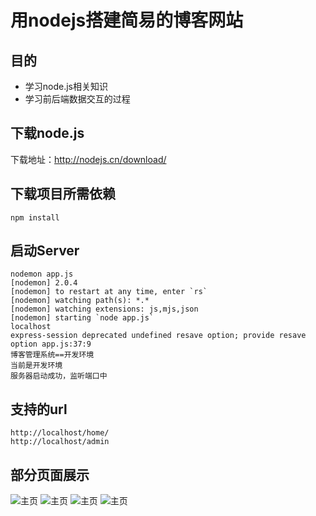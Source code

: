 # 用nodejs搭建简易的博客网站

## 目的

- 学习node.js相关知识
- 学习前后端数据交互的过程

## 下载node.js

下载地址：http://nodejs.cn/download/

## 下载项目所需依赖
```
npm install
```

## 启动Server

```
nodemon app.js
[nodemon] 2.0.4
[nodemon] to restart at any time, enter `rs`
[nodemon] watching path(s): *.*
[nodemon] watching extensions: js,mjs,json
[nodemon] starting `node app.js`
localhost
express-session deprecated undefined resave option; provide resave option app.js:37:9
博客管理系统==开发环境
当前是开发环境
服务器启动成功，监听端口中

```

## 支持的url

```
http://localhost/home/
http://localhost/admin
```

## 部分页面展示
![主页](https://github.com/Lin-dreamer/imgStorage/blob/master/miniBlog/image-20200926151253195.png)
![主页](https://github.com/Lin-dreamer/imgStorage/blob/master/miniBlog/image-20200926151342942.png)
![主页](https://github.com/Lin-dreamer/imgStorage/blob/master/miniBlog/image-20200926151244517.png)
![主页](https://github.com/Lin-dreamer/imgStorage/blob/master/miniBlog/image-20200926151403254.png)
